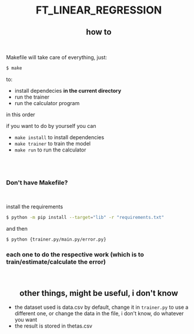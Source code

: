 <h1 style="text-align: center"> FT_LINEAR_REGRESSION </h1>
<h2 style="text-align: center"> how to </h2>
<br/>

Makefile will take care of everything, just:  
```bash
$ make
```
to:  
* install dependecies __in the current directory__
* run the trainer
* run the calculator program

in this order
<br/>

if you want to do by yourself you can

* `make install`  to install dependencies
* `make trainer`  to train the model
* `make run`  to run the calculator
<br/>
<br/>

### Don't have Makefile?
<br/>

install the requirements
```bash
$ python -m pip install --target="lib" -r "requirements.txt"
```

and then
```bash
$ python {trainer.py/main.py/error.py}
```
### each one to do the respective work (which is to train/estimate/calculate the error)

<br/>

<h2 style="text-align: center"> other things, might be useful, i don't know </h2>

* the dataset used is data.csv by default, change it in `trainer.py` to use a different one, or change the data in the file, i don't know, do whatever you want
* the result is stored in thetas.csv
